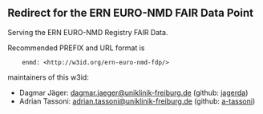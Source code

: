 ## Redirect for the ERN EURO-NMD FAIR Data Point

Serving the ERN EURO-NMD Registry FAIR Data.  

Recommended PREFIX and URL format is 

        enmd: <http://w3id.org/ern-euro-nmd-fdp/>

maintainers of this w3id:  
- Dagmar Jäger:  dagmar.jaeger@uniklinik-freiburg.de (github: [jagerda](https://github.com/jagerda))
- Adrian Tassoni: adrian.tassoni@uniklinik-freiburg.de (github: [a-tassoni](https://github.com/a-tassoni))
